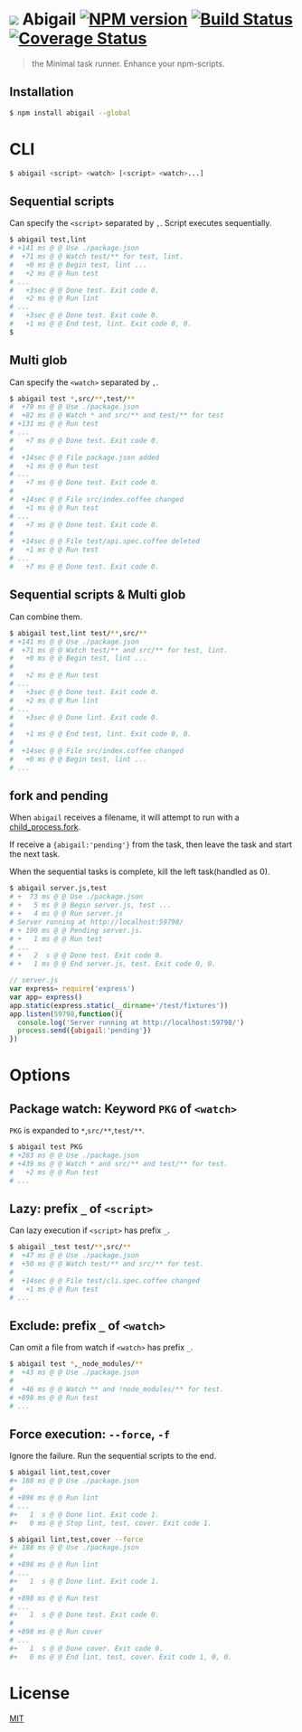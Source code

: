 # ![][.svg] Abigail [![NPM version][npm-image]][npm] [![Build Status][travis-image]][travis] [![Coverage Status][coveralls-image]][coveralls]

> the Minimal task runner. Enhance your npm-scripts.

## Installation

```bash
$ npm install abigail --global
```

# CLI

```bash
$ abigail <script> <watch> [<script> <watch>...]
```

## Sequential scripts

Can specify the `<script>` separated by `,`.
Script executes sequentially.

```bash
$ abigail test,lint
# +141 ms @ @ Use ./package.json
#  +71 ms @ @ Watch test/** for test, lint.
#   +0 ms @ @ Begin test, lint ...
#   +2 ms @ @ Run test
# ...
#   +3sec @ @ Done test. Exit code 0.
#   +2 ms @ @ Run lint
# ...
#   +3sec @ @ Done test. Exit code 0.
#   +1 ms @ @ End test, lint. Exit code 0, 0.
$
```

## Multi glob

Can specify the `<watch>` separated by `,`.

```bash
$ abigail test *,src/**,test/**
#  +79 ms @ @ Use ./package.json
#  +82 ms @ @ Watch * and src/** and test/** for test
# +131 ms @ @ Run test
# ...
#   +7 ms @ @ Done test. Exit code 0.
#
#  +14sec @ @ File package.json added
#   +1 ms @ @ Run test
# ...
#   +7 ms @ @ Done test. Exit code 0.
#
#  +14sec @ @ File src/index.coffee changed
#   +1 ms @ @ Run test
# ...
#   +7 ms @ @ Done test. Exit code 0.
#
#  +14sec @ @ File test/api.spec.coffee deleted
#   +1 ms @ @ Run test
# ...
#   +7 ms @ @ Done test. Exit code 0.
```

## Sequential scripts & Multi glob

Can combine them.

```bash
$ abigail test,lint test/**,src/**
# +141 ms @ @ Use ./package.json
#  +71 ms @ @ Watch test/** and src/** for test, lint.
#   +0 ms @ @ Begin test, lint ...
#
#   +2 ms @ @ Run test
# ...
#   +3sec @ @ Done test. Exit code 0.
#   +2 ms @ @ Run lint
# ...
#   +3sec @ @ Done lint. Exit code 0.
#
#   +1 ms @ @ End test, lint. Exit code 0, 0.
#
#  +14sec @ @ File src/index.coffee changed
#   +0 ms @ @ Begin test, lint ...
# ...
```

## fork and pending

When `abigail` receives a filename, it will attempt to run with a [child_process.fork](https://nodejs.org/api/child_process.html).

If receive a `{abigail:'pending'}` from the task, then leave the task and start the next task.

When the sequential tasks is complete, kill the left task(handled as 0).

```bash
$ abigail server.js,test
# +  73 ms @ @ Use ./package.json
# +   5 ms @ @ Begin server.js, test ...
# +   4 ms @ @ Run server.js
# Server running at http://localhost:59798/
# + 190 ms @ @ Pending server.js.
# +   1 ms @ @ Run test
# ...
# +   2  s @ @ Done test. Exit code 0.
# +   1 ms @ @ End server.js, test. Exit code 0, 0.
```

```js
// server.js
var express= require('express')
var app= express()
app.static(express.static(__dirname+'/test/fixtures'))
app.listen(59798,function(){
  console.log('Server running at http://localhost:59798/')
  process.send({abigail:'pending'})
})
```

# Options

## Package watch: Keyword `PKG` of `<watch>`

`PKG` is expanded to `*`,`src/**`,`test/**`.

```bash
$ abigail test PKG
# +283 ms @ @ Use ./package.json
# +439 ms @ @ Watch * and src/** and test/** for test.
#   +2 ms @ @ Run test
# ...
```

## Lazy: prefix `_` of `<script>`

Can lazy execution if `<script>` has prefix `_`.

```bash
$ abigail _test test/**,src/**
#  +47 ms @ @ Use ./package.json
#  +50 ms @ @ Watch test/** and src/** for test.
#
#  +14sec @ @ File test/cli.spec.coffee changed
#   +1 ms @ @ Run test
# ...
```

## Exclude: prefix `_` of `<watch>`

Can omit a file from watch if `<watch>` has prefix `_`.

```bash
$ abigail test *,_node_modules/**
#  +43 ms @ @ Use ./package.json
#
#  +46 ms @ @ Watch ** and !node_modules/** for test.
# +898 ms @ @ Run test
# ...
```

## Force execution: `--force`, `-f`

Ignore the failure. Run the sequential scripts to the end.

```bash
$ abigail lint,test,cover
#+ 188 ms @ @ Use ./package.json
#
# +898 ms @ @ Run lint
# ...
#+   1  s @ @ Done lint. Exit code 1.
#+   0 ms @ @ Stop lint, test, cover. Exit code 1.

$ abigail lint,test,cover --force
#+ 188 ms @ @ Use ./package.json
#
# +898 ms @ @ Run lint
# ...
#+   1  s @ @ Done lint. Exit code 1.
#
# +898 ms @ @ Run test
# ...
#+   1  s @ @ Done test. Exit code 0.
#
# +898 ms @ @ Run cover
# ...
#+   1  s @ @ Done cover. Exit code 0.
#+   0 ms @ @ End lint, test, cover. Exit code 1, 0, 0.
```

License
=========================
[MIT][License]

[License]: http://59naga.mit-license.org/

[.svg]: https://cdn.rawgit.com/59naga/abigail/master/.svg

[npm-image]: https://badge.fury.io/js/abigail.svg
[npm]: https://npmjs.org/package/abigail
[travis-image]: https://travis-ci.org/59naga/abigail.svg?branch=master
[travis]: https://travis-ci.org/59naga/abigail
[coveralls-image]: https://coveralls.io/repos/59naga/abigail/badge.svg?branch=master
[coveralls]: https://coveralls.io/r/59naga/abigail?branch=master
